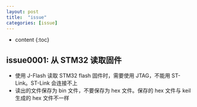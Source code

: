```yaml
---
layout: post
title:  "issue"
categories: [issue]
---
```


* content
{:toc}

## issue0001: 从 STM32 读取固件

* 使用 J-Flash 读取 STM32 flash 固件时，需要使用 JTAG，不能用 ST-Link。ST-Link 会连接不上
* 读出的文件保存为 bin 文件，不要保存为 hex 文件。保存的 hex 文件与 keil 生成的 hex 文件不一样